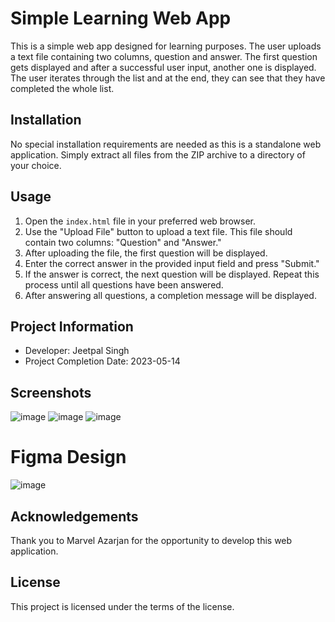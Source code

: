# Simple Learning Web App

This is a simple web app designed for learning purposes. The user uploads a text file containing two columns, question and answer. The first question gets displayed and after a successful user input, another one is displayed. The user iterates through the list and at the end, they can see that they have completed the whole list.

## Installation

No special installation requirements are needed as this is a standalone web application. Simply extract all files from the ZIP archive to a directory of your choice.

## Usage

1. Open the `index.html` file in your preferred web browser.
2. Use the "Upload File" button to upload a text file. This file should contain two columns: "Question" and "Answer."
3. After uploading the file, the first question will be displayed.
4. Enter the correct answer in the provided input field and press "Submit."
5. If the answer is correct, the next question will be displayed. Repeat this process until all questions have been answered.
6. After answering all questions, a completion message will be displayed.

## Project Information

- Developer: Jeetpal Singh
- Project Completion Date: 2023-05-14

## Screenshots
![image](https://github.com/Jeetpal1/Learning-Quiz-App/assets/70360391/b700f2ce-5e09-44ba-b25c-6b108ba6165e)
![image](https://github.com/Jeetpal1/Learning-Quiz-App/assets/70360391/181944ce-d3ad-4244-9f96-c38c45a92fa0)
![image](https://github.com/Jeetpal1/Learning-Quiz-App/assets/70360391/1f8de493-17f1-4395-9ba3-491d546fa65a)
# Figma Design
![image](https://github.com/Jeetpal1/Learning-Quiz-App/assets/70360391/320abad1-5008-405b-9d7e-5dc960ceb04f)

## Acknowledgements

Thank you to Marvel Azarjan for the opportunity to develop this web application.

## License

This project is licensed under the terms of the license.
